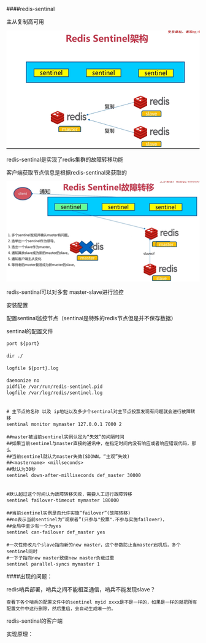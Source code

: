 ####redis-sentinal 

主从复制高可用

![1573410909989](assets/1573410909989.png)

redis-sentinal是实现了redis集群的故障转移功能

客户端获取节点信息是根据redis-sentinal来获取的



![1573411024164](assets/1573411024164.png)

redis-sentinal可以对多套 master-slave进行监控



安装配置

配置sentinal监控节点（sentinal是特殊的redis节点但是并不保存数据）



sentinal的配置文件

```
port ${port}

dir ./

logfile ${port}.log

daemonize no
pidfile /var/run/redis-sentinel.pid
logfile /var/log/redis/sentinel.log


# 主节点的名称 以及 ip地址以及多少个sentinal对主节点投票发现有问题就会进行故障转移
sentinal monitor mymaster 127.0.0.1 7000 2

##master被当前sentinel实例认定为“失效”的间隔时间  
##如果当前sentinel与master直接的通讯中，在指定时间内没有响应或者响应错误代码，那么  
##当前sentinel就认为master失效(SDOWN，“主观”失效)  
##<mastername> <millseconds>  
##默认为30秒  
sentinel down-after-milliseconds def_master 30000


#默认超过这个时间认为故障转移失败，需要人工进行故障转移  
sentinel failover-timeout mymaster 180000

##当前sentinel实例是否允许实施“failover”(故障转移)  
##no表示当前sentinel为“观察者”(只参与"投票".不参与实施failover)，  
##全局中至少有一个为yes  
sentinel can-failover def_master yes

#一次性修改几个slave指向新的new master，这个参数防止当master宕机后，多个sentinel同时
#一下子指向new master致使new master负载过重
sentinel parallel-syncs mymaster 1 
```







####出现的问题：

redis哨兵部署，哨兵之间不能相互通信，哨兵不能发现slave？

```
查看下各个哨兵的配置文件中的sentinel myid xxxx是不是一样的，如果是一样的就把所有配置文件中这行删除，然后重启，会自动生成唯一的。
```



redis-sentinal的客户端



实现原理：

